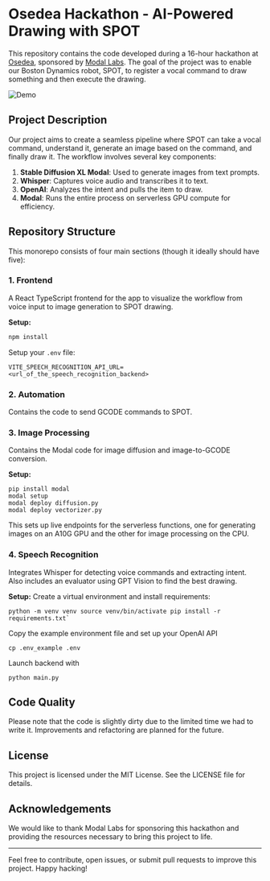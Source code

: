 # Osedea Hackathon - AI-Powered Drawing with SPOT

This repository contains the code developed during a 16-hour hackathon at [Osedea](https://www.osedea.com/), sponsored by [Modal Labs](https://modal.com/). The goal of the project was to enable our Boston Dynamics robot, SPOT, to register a vocal command to draw something and then execute the drawing.

![Demo](./assets/demo.gif)

## Project Description

Our project aims to create a seamless pipeline where SPOT can take a vocal command, understand it, generate an image based on the command, and finally draw it. The workflow involves several key components:

1. **Stable Diffusion XL Modal**: Used to generate images from text prompts.
2. **Whisper**: Captures voice audio and transcribes it to text.
3. **OpenAI**: Analyzes the intent and pulls the item to draw.
4. **Modal**: Runs the entire process on serverless GPU compute for efficiency.

## Repository Structure

This monorepo consists of four main sections (though it ideally should have five):

### 1. Frontend

A React TypeScript frontend for the app to visualize the workflow from voice input to image generation to SPOT drawing.

**Setup:**

```sh
npm install
```

Setup your `.env` file:

```
VITE_SPEECH_RECOGNITION_API_URL=<url_of_the_speech_recognition_backend>
```

### 2. Automation

Contains the code to send GCODE commands to SPOT.

### 3. Image Processing

Contains the Modal code for image diffusion and image-to-GCODE conversion.

**Setup:**

```
pip install modal 
modal setup 
modal deploy diffusion.py 
modal deploy vectorizer.py
```

This sets up live endpoints for the serverless functions, one for generating images on an A10G GPU and the other for image processing on the CPU.

### 4. Speech Recognition

Integrates Whisper for detecting voice commands and extracting intent. Also includes an evaluator using GPT Vision to find the best drawing.

**Setup:** Create a virtual environment and install requirements:

```
python -m venv venv source venv/bin/activate pip install -r requirements.txt`
```

Copy the example environment file and set up your OpenAI API 
```
cp .env_example .env 
```

Launch backend with 
```
python main.py
```


## Code Quality

Please note that the code is slightly dirty due to the limited time we had to write it. Improvements and refactoring are planned for the future.

## License

This project is licensed under the MIT License. See the LICENSE file for details.

## Acknowledgements

We would like to thank Modal Labs for sponsoring this hackathon and providing the resources necessary to bring this project to life.

---

Feel free to contribute, open issues, or submit pull requests to improve this project. Happy hacking!
